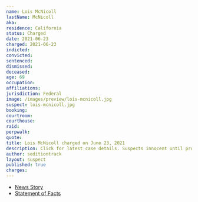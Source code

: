 ```yaml
---
name: Lois McNicoll
lastName: McNicoll
aka:
residence: California
status: Charged
date: 2021-06-23
charged: 2021-06-23
indicted:
convicted: 
sentenced: 
dismissed: 
deceased:
age: 69
occupation:
affiliations:
jurisdiction: Federal
image: /images/preview/lois-mcnicoll.jpg
suspect: lois-mcnicoll.jpg
booking:
courtroom:
courthouse:
raid:
perpwalk:
quote:
title: Lois McNicoll charged on June 23, 2021
description: Click for latest case details. Suspects innocent until proven guilty.
author: seditiontrack
layout: suspect
published: true
charges:
---
```

- [News Story](https://www.msn.com/en-us/news/crime/la-county-employee-charged-for-allegedly-breaching-capitol/ar-AALyJCO)
- [Statement of Facts](https://www.justice.gov/usao-dc/case-multi-defendant/file/1412491/download)
